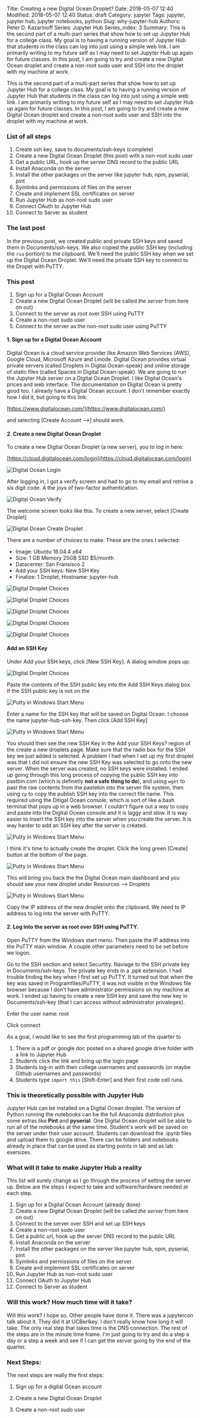 Title: Creating a new Digital Ocean Droplet?
Date: 2018-05-07 12:40
Modified: 2018-05-07 12:40
Status: draft
Category: jupyter
Tags: jupyter, jupyter hub, jupyter notebooks, python
Slug: why-jupyter-hub
Authors: Peter D. Kazarinoff
Series: Jupyter Hub
Series_index: 3
Summary: This is the second part of a multi-part series that show how to set up Jupyter Hub for a college class. My goal is to having a running version of Jupyter Hub that students in the class can log into just using a simple web link. I am primarily writing to my future self as I may need to set Jupyter Hub up again for future classes. In this post, I am going to try and create a new Digital Ocean droplet and create a non-root sudo user and SSH into the droplet with my machine at work.

This is the second part of a multi-part series that show how to set up Jupyter Hub for a college class. My goal is to having a running version of Jupyter Hub that students in the class can log into just using a simple web link. I am primarily writing to my future self as I may need to set Jupyter Hub up again for future classes. In this post, I am going to try and create a new Digital Ocean droplet and create a non-root sudo user and SSH into the droplet with my machine at work.


### List of all steps

1. Create ssh key, save to documents/ssh-keys (complete)
2. Create a new Digital Ocean Droplet (this post) with a non-root sudo user
3. Get a public URL, hook up the server DNS record to the public URL
4. Install Anaconda on the server
5. Install the other packages on the server like jupyter hub, npm, pyserial, pint
6. Symlinks and permissions of files on the server
7. Create and implement SSL certificates on server
8. Run Jupyter Hub as non-root sudo user
9. Connect OAuth to Jupyter Hub
10. Connect to Server as student

### The last post

In the previous post, we created public and private SSH keys and saved them in Documents/ssh-keys. We also copied the public SSH key (including the ```rsa``` portion) to the clipboard. We'll need the public SSH key when we set up the Digital Ocean Droplet. We'll need the private SSH key to connect to the Dropet with PuTTY.

### This post

1. Sign up for a Digital Ocean Account
2. Create a new Digital Ocean Droplet (will be called _the server_ from here on out)
3. Connect to the server as root over SSH using PuTTY 
4. Create a non-root sudo user
5. Connect to the server as the non-root sudo user using PuTTY



#### 1. Sign up for a Digital Ocean Account

Digital Ocean is a cloud service provider like Amazon Web Services (AWS), Google Cloud, Microsoft Azure and Linode. Digital Ocean provides virtual private servers (called Droplets in Digital Ocean-speak) and online storage of static files (called Spaces in Digital Ocean-speak). We are going to run the Jupyter Hub server on a Digital Ocean Droplet. I like Digital Ocean's prices and web interface. The documentation on Digital Ocean is pretty good too. I already have a Digital Ocean account. I don't remember exactly how I did it, but going to this link:

[https://www.digitalocean.com/](https://www.digitalocean.com/)

and selecting [Create Account -->] should work.

#### 2. Create a new Digital Ocean Droplet

To create a new Digtial Ocean Droplet (a new server), you to log in here:

[https://cloud.digitalocean.com/login](https://cloud.digitalocean.com/login)

![Digital Ocean Login](/posts/jupyter_hub/digital_ocean_login.png)

After logging in, I got a verify screen and had to go to my email and retrive a six digit code. A the joys of two-factor authentication.

![Digital Ocean Verify](/posts/jupyter_hub/digital_ocean_verify.png)

The welcome screen looks like this. To create a new server, select [Create Droplet]

![Digital Ocean Create Droplet](/posts/jupyter_hub/digital_ocean_create_droplet.png)

There are a number of choices to make. These are the ones I selected:

 * Image: Ubuntu 16.04.4 x64
 * Size: 1 GB Memory 25GB SSD $5/month
 * Datacenter: San Fransisco 2
 * Add your SSH keys: New SSH Key
 * Finalize: 1 Droplet, Hostname: jupyter-hub

![Digital Droplet Choices](/posts/jupyter_hub/digital_ocean_create_droplets_choices.png)

![Digital Droplet Choices](/posts/jupyter_hub/digital_ocean_droplet_size_choices.png)

![Digital Droplet Choices](/posts/jupyter_hub/digital_ocean_droplet_data_center_choices.png)

![Digital Droplet Choices](/posts/jupyter_hub/digital_ocean_droplet_ssh_key__choices.png)

![Digital Droplet Choices](/posts/jupyter_hub/digital_ocean_droplet_finalize_and__create.png)

#### Add an SSH Key

Under Add your SSH keys, click [New SSH Key]. A dialog window pops up:

![Digital Droplet Choices](/posts/jupyter_hub/digital_ocean_droplet_new_ssh_key_dialog.png)

Paste the contents of the SSH public key into the Add SSH Keys dialog box. If the SSH public key is not on the 

![Putty in Windows Start Menu](/posts/jupyter_hub/digital_ocean_droplet_enter_ssh_key__details.png)

Enter a name for the SSH key that will be saved on Digital Ocean. I choose the name jupyter-hub-ssh-key. Then click [Add SSH Key]

![Putty in Windows Start Menu](/posts/jupyter_hub/digital_ocean_droplet_ssh_key_name_and_add.png)

You should then see the new SSH Key in the Add your SSH Keys? region of the create a new droplets page. Make sure that the radio box for the SSH key we just added is selected. A problem I had when I set up my first droplet was that I did not ensure the new SSH Key was selected to go onto the new server. When the server was created, no SSH keys were installed. I ended up going through this long process of copying the public SSH key into pastbin.com (which is definetly **not a safe thing to do**), and using ```wget``` to past the raw contents from the pastebin into the server file system, then using ```cp``` to copy the publish SSH key into the correct file name. This required using the Ditigal Ocean console, which is sort of like a bash terminal that pops up in a web browser. I couldn't figure out a way to copy and paste into the Digital Ocean console and it is laggy and slow. It is way easier to insert the SSH key into the server when you create the server. It is way harder to add an SSH key after the server is created.  

![Putty in Windows Start Menu](/posts/jupyter_hub/digital_ocean_see_new_ssh_key.png)

I think it's time to actually create the droplet. Click the long green [Create] button at the bottom of the page.

![Putty in Windows Start Menu](/posts/jupyter_hub/digital_ocean_droplet_create.png)

This will bring you back the the Digital Ocean main dashboard and you should see your new droplet under Resources --> Droplets

![Putty in Windows Start Menu](/posts/jupyter_hub/digital_ocean_droplets_1.png)

Copy the IP address of the new droplet onto the clipboard. We need to IP address to log into the server with PuTTY.

#### 2. Log into the server as root over SSH using PuTTY.

Open PuTTY from the Windows start menu. Then paste the IP address into the PuTTY main window. A couple other parameters need to be set before we logon.

Go to the SSH section and select Securtity. Naviage to the SSH private key in Documents/ssh-keys. The private key ends in a .ppk extension. I had trouble finding the key when I first set up PuTTY. It turned out that when the key was saved in Programfiles/PuTTY, it was not visible in the Windows file browser because I don't have administrator permissions on my machine at work. I ended up having to create a new SSH key and save the new key in Documents/ssh-key (that I can access without administrator privaleges). 

Enter the user name: root

Click connect


As a goal, I would like to see the first programming lab of the quarter to
1. There is a pdf or google doc posted on a shared google drive folder with a link to Jupyter Hub
2. Students click the link and bring up the login page
3. Students log-in with their college usernames and passwords (or maybe Github usernames and passwords)
4. Students type ```import this``` [Shift-Enter] and their first code cell runs.


### This is theoretically possible with Jupyter Hub

Jupyter Hub can be installed on a Digital Ocean droplet. The version of Python running the notebooks can be the full Anaconda distribution plus some extras like **Pint** and **pyserial**. One Digital Ocean droplet will be able to run all of the notebooks at the same time. Student's work will be saved on the server under their user account. Students can download the .ipynb files and upload them to google drive. There can be folders and notebooks already in place that can be used as starting points in lab and as lab exersizes.

### What will it take to make Jupyter Hub a reality

This list will surely change as I go through the process of setting the server up. Below are the steps I expect to take and software/hardware needed at each step.

1. Sign up for a Digital Ocean Account (already done)
2. Create a new Digital Ocean Droplet (will be called _the server_ from here on out)
3. Connect to the server over SSH and set up SSH keys
4. Create a non-root sudo user
5. Get a public url, hook up the server DNS record to the public URL
6. Install Anaconda on the server
7. Install the other packages on the server like jupyter hub, npm, pyserial, pint
8. Symlinks and permissions of files on the server
9. Create and implement SSL certificates on server
10. Run Jupyter Hub as non-root sudo user
11. Connect OAuth to Jupyter Hub
12. Connect to Server as student

### Will this work? How much time will it take?

Will this work? I hope so. Other people have done it. There was a jupytercon talk about it. They did it at UCBerlkey. I don't really know how long it will take. The only real step that takes time is the DNS connection. The rest of the steps are in the minute time frame. I'm just going to try and do a step a day or a step a week and see if I can get the server going by the end of the quarter.

### Next Steps:

The next steps are really the first steps:

1. Sign up for a digital Ocean account

2. Create a new Digital Ocean Droplet

3. Create a non-root sudo user

